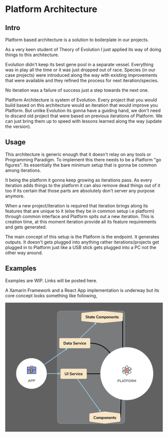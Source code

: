 # Platform Architecture

## Intro

Platform based architecture is a solution to boilerplate in our projects.

As a very keen student of Theory of Evolution I just applied its way of doing things to this architecture.

Evolution didn't keep its best gene pool in a separate vessel. Everything was in play all the time or it was just dropped out of race. Species (in our case projects) were introduced along the way with existing improvements that were available and they refined the process for next iteration/species.

No iteration was a failure of success just a step towards the next one.

Platform Architecture is system of Evolution. Every project that you would build based on this architecture would an iteration that would improve you Platform. But unlike Evolution its gonna have a guiding hand, we don't need to discard old project that were based on previous iterations of Platform. We can just bring them up to speed with lessons learned along the way (update the version).

## Usage

This architecture is generic enough that it doesn't relay on any tools or Programming Paradigm. To implement this there needs to be a Platform "go figures". Its essentially the bare minimum setup that is gonna be common among iterations.

It being the platform it gonna keep growing as iterations pass. As every iteration adds things to the platform it can also remove dead things out of it too if its certain that those parts are absolutely don't server any purpose anymore.

When a new project/iteration is required that iteration brings along its features that are unique to it (else they be in common setup i.e platform) through common interface and Platform spits out a new iteration. This is creation time, at this moment iteration provide all its feature requirements and gets generated.

The main concept of this setup is the Platform is the endpoint. It generates outputs. It doesn't gets plugged into anything rather iterations/projects get plugged in to Platform just like a USB stick gets plugged into a PC not the other way around.

## Examples

Examples are WIP. Links will be posted here.

A Xamarin Framework and a React App implementation is underway but its core concept looks something like following,

![Example Illustration](illustrations/ScreenShot2018-06-27at1_13_36PM.png)
